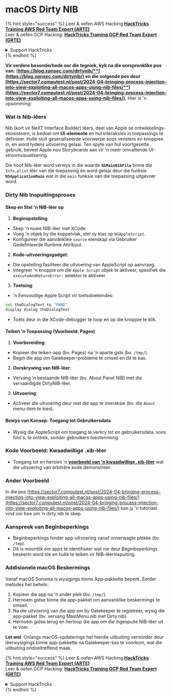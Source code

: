 # macOS Dirty NIB

{% hint style="success" %}
Leer & oefen AWS Hacking:<img src="../../../.gitbook/assets/arte.png" alt="" data-size="line">[**HackTricks Training AWS Red Team Expert (ARTE)**](https://training.hacktricks.xyz/courses/arte)<img src="../../../.gitbook/assets/arte.png" alt="" data-size="line">\
Leer & oefen GCP Hacking: <img src="../../../.gitbook/assets/grte.png" alt="" data-size="line">[**HackTricks Training GCP Red Team Expert (GRTE)**<img src="../../../.gitbook/assets/grte.png" alt="" data-size="line">](https://training.hacktricks.xyz/courses/grte)

<details>

<summary>Support HackTricks</summary>

* Kyk na die [**subskripsie planne**](https://github.com/sponsors/carlospolop)!
* **Sluit aan by die** 💬 [**Discord groep**](https://discord.gg/hRep4RUj7f) of die [**telegram groep**](https://t.me/peass) of **volg** ons op **Twitter** 🐦 [**@hacktricks\_live**](https://twitter.com/hacktricks\_live)**.**
* **Deel hacking truuks deur PRs in te dien na die** [**HackTricks**](https://github.com/carlospolop/hacktricks) en [**HackTricks Cloud**](https://github.com/carlospolop/hacktricks-cloud) github repos.

</details>
{% endhint %}

**Vir verdere besonderhede oor die tegniek, kyk na die oorspronklike pos van:** [**https://blog.xpnsec.com/dirtynib/**](https://blog.xpnsec.com/dirtynib/) en die volgende pos deur [**https://sector7.computest.nl/post/2024-04-bringing-process-injection-into-view-exploiting-all-macos-apps-using-nib-files/**](https://sector7.computest.nl/post/2024-04-bringing-process-injection-into-view-exploiting-all-macos-apps-using-nib-files/)**.** Hier is 'n opsomming:

### Wat is Nib-lêers

Nib (kort vir NeXT Interface Builder) lêers, deel van Apple se ontwikkelings-ekosisteem, is bedoel om **UI-elemente** en hul interaksies in toepassings te definieer. Hulle sluit geserialiseerde voorwerpe soos vensters en knoppies in, en word tydens uitvoering gelaai. Ten spyte van hul voortgesette gebruik, beveel Apple nou Storyboards aan vir 'n meer omvattende UI-stroomvisualisering.

Die hoof Nib-lêer word verwys in die waarde **`NSMainNibFile`** binne die `Info.plist` lêer van die toepassing en word gelaai deur die funksie **`NSApplicationMain`** wat in die `main` funksie van die toepassing uitgevoer word.

### Dirty Nib Inspuitingsproses

#### Skep en Stel 'n NIB-lêer op

1. **Beginopstelling**:
* Skep 'n nuwe NIB-lêer met XCode.
* Voeg 'n objek by die koppelvlak, stel sy klas op `NSAppleScript`.
* Konfigureer die aanvanklike `source` eienskap via Gebruiker Gedefinieerde Runtime Attribuut.
2. **Kode-uitvoeringsgadget**:
* Die opstelling fasiliteer die uitvoering van AppleScript op aanvraag.
* Integreer 'n knoppie om die `Apple Script` objek te aktiveer, spesifiek die `executeAndReturnError:` selektor te aktiveer.
3. **Toetsing**:
* 'n Eenvoudige Apple Script vir toetsdoeleindes:

```bash
set theDialogText to "PWND"
display dialog theDialogText
```
* Toets deur in die XCode-debugger te loop en op die knoppie te klik.

#### Teiken 'n Toepassing (Voorbeeld: Pages)

1. **Voorbereiding**:
* Kopieer die teiken-app (bv. Pages) na 'n aparte gids (bv. `/tmp/`).
* Begin die app om Gatekeeper-probleme te omseil en dit te kas.
2. **Oorskrywing van NIB-lêer**:
* Vervang 'n bestaande NIB-lêer (bv. About Panel NIB) met die vervaardigde DirtyNIB-lêer.
3. **Uitvoering**:
* Activeer die uitvoering deur met die app te interaksie (bv. die `About` menu-item te kies).

#### Bewys van Konsep: Toegang tot Gebruikersdata

* Wysig die AppleScript om toegang te verkry tot en gebruikersdata, soos foto's, te onttrek, sonder gebruikers toestemming.

### Kode Voorbeeld: Kwaadwillige .xib-lêer

* Toegang tot en hersien 'n [**voorbeeld van 'n kwaadwillige .xib-lêer**](https://gist.github.com/xpn/16bfbe5a3f64fedfcc1822d0562636b4) wat die uitvoering van arbitrêre kode demonstreer.

### Ander Voorbeeld

In die pos [https://sector7.computest.nl/post/2024-04-bringing-process-injection-into-view-exploiting-all-macos-apps-using-nib-files/](https://sector7.computest.nl/post/2024-04-bringing-process-injection-into-view-exploiting-all-macos-apps-using-nib-files/) kan jy 'n tutoriaal vind oor hoe om 'n dirty nib te skep.&#x20;

### Aanspreek van Beginbeperkings

* Beginbeperkings hinder app-uitvoering vanaf onverwagte plekke (bv. `/tmp`).
* Dit is moontlik om apps te identifiseer wat nie deur Beginbeperkings beskerm word nie en hulle te teiken vir NIB-lêerinspuiting.

### Addisionele macOS Beskermings

Vanaf macOS Sonoma is wysigings binne App-pakkette beperk. Eerder metodes het behels:

1. Kopieer die app na 'n ander plek (bv. `/tmp/`).
2. Hernoem gidse binne die app-pakket om aanvanklike beskermings te omseil.
3. Na die uitvoering van die app om by Gatekeeper te registreer, wysig die app-pakket (bv. vervang MainMenu.nib met Dirty.nib).
4. Hernoem gidse terug en herloop die app om die ingespuite NIB-lêer uit te voer.

**Let wel**: Onlangs macOS-opdaterings het hierdie uitbuiting verminder deur lêerwysigings binne app-pakkette na Gatekeeper-kas te voorkom, wat die uitbuiting ondoeltreffend maak.

{% hint style="success" %}
Leer & oefen AWS Hacking:<img src="../../../.gitbook/assets/arte.png" alt="" data-size="line">[**HackTricks Training AWS Red Team Expert (ARTE)**](https://training.hacktricks.xyz/courses/arte)<img src="../../../.gitbook/assets/arte.png" alt="" data-size="line">\
Leer & oefen GCP Hacking: <img src="../../../.gitbook/assets/grte.png" alt="" data-size="line">[**HackTricks Training GCP Red Team Expert (GRTE)**<img src="../../../.gitbook/assets/grte.png" alt="" data-size="line">](https://training.hacktricks.xyz/courses/grte)

<details>

<summary>Support HackTricks</summary>

* Kyk na die [**subskripsie planne**](https://github.com/sponsors/carlospolop)!
* **Sluit aan by die** 💬 [**Discord groep**](https://discord.gg/hRep4RUj7f) of die [**telegram groep**](https://t.me/peass) of **volg** ons op **Twitter** 🐦 [**@hacktricks\_live**](https://twitter.com/hacktricks\_live)**.**
* **Deel hacking truuks deur PRs in te dien na die** [**HackTricks**](https://github.com/carlospolop/hacktricks) en [**HackTricks Cloud**](https://github.com/carlospolop/hacktricks-cloud) github repos.

</details>
{% endhint %}
